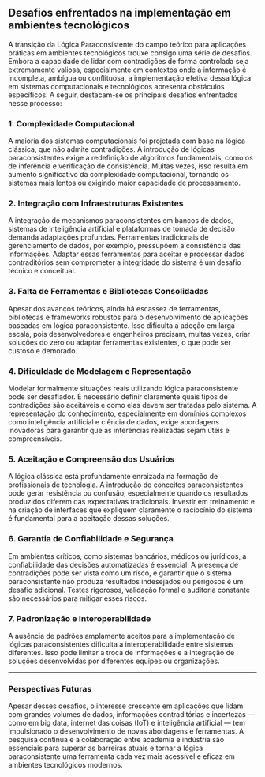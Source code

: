 
## Desafios enfrentados na implementação em ambientes tecnológicos

A transição da Lógica Paraconsistente do campo teórico para aplicações práticas em ambientes tecnológicos trouxe consigo uma série de desafios. Embora a capacidade de lidar com contradições de forma controlada seja extremamente valiosa, especialmente em contextos onde a informação é incompleta, ambígua ou conflituosa, a implementação efetiva dessa lógica em sistemas computacionais e tecnológicos apresenta obstáculos específicos. A seguir, destacam-se os principais desafios enfrentados nesse processo:

### 1. **Complexidade Computacional**

A maioria dos sistemas computacionais foi projetada com base na lógica clássica, que não admite contradições. A introdução de lógicas paraconsistentes exige a redefinição de algoritmos fundamentais, como os de inferência e verificação de consistência. Muitas vezes, isso resulta em aumento significativo da complexidade computacional, tornando os sistemas mais lentos ou exigindo maior capacidade de processamento.

### 2. **Integração com Infraestruturas Existentes**

A integração de mecanismos paraconsistentes em bancos de dados, sistemas de inteligência artificial e plataformas de tomada de decisão demanda adaptações profundas. Ferramentas tradicionais de gerenciamento de dados, por exemplo, pressupõem a consistência das informações. Adaptar essas ferramentas para aceitar e processar dados contraditórios sem comprometer a integridade do sistema é um desafio técnico e conceitual.

### 3. **Falta de Ferramentas e Bibliotecas Consolidadas**

Apesar dos avanços teóricos, ainda há escassez de ferramentas, bibliotecas e frameworks robustos para o desenvolvimento de aplicações baseadas em lógica paraconsistente. Isso dificulta a adoção em larga escala, pois desenvolvedores e engenheiros precisam, muitas vezes, criar soluções do zero ou adaptar ferramentas existentes, o que pode ser custoso e demorado.

### 4. **Dificuldade de Modelagem e Representação**

Modelar formalmente situações reais utilizando lógica paraconsistente pode ser desafiador. É necessário definir claramente quais tipos de contradições são aceitáveis e como elas devem ser tratadas pelo sistema. A representação do conhecimento, especialmente em domínios complexos como inteligência artificial e ciência de dados, exige abordagens inovadoras para garantir que as inferências realizadas sejam úteis e compreensíveis.

### 5. **Aceitação e Compreensão dos Usuários**

A lógica clássica está profundamente enraizada na formação de profissionais de tecnologia. A introdução de conceitos paraconsistentes pode gerar resistência ou confusão, especialmente quando os resultados produzidos diferem das expectativas tradicionais. Investir em treinamento e na criação de interfaces que expliquem claramente o raciocínio do sistema é fundamental para a aceitação dessas soluções.

### 6. **Garantia de Confiabilidade e Segurança**

Em ambientes críticos, como sistemas bancários, médicos ou jurídicos, a confiabilidade das decisões automatizadas é essencial. A presença de contradições pode ser vista como um risco, e garantir que o sistema paraconsistente não produza resultados indesejados ou perigosos é um desafio adicional. Testes rigorosos, validação formal e auditoria constante são necessários para mitigar esses riscos.

### 7. **Padronização e Interoperabilidade**

A ausência de padrões amplamente aceitos para a implementação de lógicas paraconsistentes dificulta a interoperabilidade entre sistemas diferentes. Isso pode limitar a troca de informações e a integração de soluções desenvolvidas por diferentes equipes ou organizações.

___

### **Perspectivas Futuras**

Apesar desses desafios, o interesse crescente em aplicações que lidam com grandes volumes de dados, informações contraditórias e incertezas — como em big data, internet das coisas (IoT) e inteligência artificial — tem impulsionado o desenvolvimento de novas abordagens e ferramentas. A pesquisa contínua e a colaboração entre academia e indústria são essenciais para superar as barreiras atuais e tornar a lógica paraconsistente uma ferramenta cada vez mais acessível e eficaz em ambientes tecnológicos modernos.

